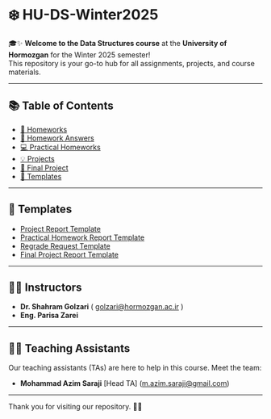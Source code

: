 # ❄️ HU-DS-Winter2025

🎓✨ **Welcome to the Data Structures course** at the **University of Hormozgan** for the Winter 2025 semester!  
This repository is your go-to hub for all assignments, projects, and course materials. 


---

## 📚 Table of Contents

- [📁 Homeworks](#-homeworks)
- [📝 Homework Answers](#-homework-answers)
- [💻 Practical Homeworks](#-practical-homeworks)
- [💡 Projects](#-projects)
- [🚀 Final Project](#-final-project)
- [📄 Templates](#-Templates)

---

## 📄 Templates

- [Project Report Template](Template/Project-Template/)
- [Practical Homework Report Template](Template/Practical-Homework-Template)
- [Regrade Request Template](Template/Regrade-Template)
- [Final Project Report Template](Template/Final-Project-Template)

---

## 👨‍🏫 Instructors
  
- **Dr. Shahram Golzari** ( golzari@hormozgan.ac.ir )  
- **Eng. Parisa Zarei**  

---

## 👩‍🏫 Teaching Assistants

Our teaching assistants (TAs) are here to help in this course. Meet the team:
- **Mohammad Azim Saraji** [Head TA] (m.azim.saraji@gmail.com)

---

Thank you for visiting our repository. 🚀✨
